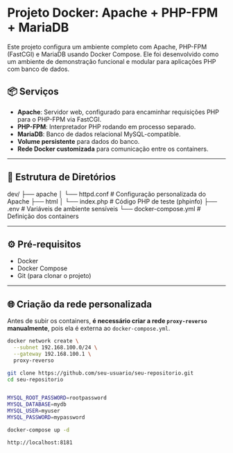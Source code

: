 # Projeto Docker: Apache + PHP-FPM + MariaDB

Este projeto configura um ambiente completo com Apache, PHP-FPM (FastCGI) e MariaDB usando Docker Compose. Ele foi desenvolvido como um ambiente de demonstração funcional e modular para aplicações PHP com banco de dados.

## 📦 Serviços

- **Apache**: Servidor web, configurado para encaminhar requisições PHP para o PHP-FPM via FastCGI.
- **PHP-FPM**: Interpretador PHP rodando em processo separado.
- **MariaDB**: Banco de dados relacional MySQL-compatible.
- **Volume persistente** para dados do banco.
- **Rede Docker customizada** para comunicação entre os containers.

---

## 📁 Estrutura de Diretórios
dev/
├── apache
│ └── httpd.conf # Configuração personalizada do Apache
├── html
│ └── index.php # Código PHP de teste (phpinfo)
├── .env # Variáveis de ambiente sensíveis
└── docker-compose.yml # Definição dos containers


---

## ⚙️ Pré-requisitos

- Docker
- Docker Compose
- Git (para clonar o projeto)

---

## 🌐 Criação da rede personalizada

Antes de subir os containers, **é necessário criar a rede `proxy-reverso` manualmente**, pois ela é externa ao `docker-compose.yml`.

```bash
docker network create \
  --subnet 192.168.100.0/24 \
  --gateway 192.168.100.1 \
  proxy-reverso

git clone https://github.com/seu-usuario/seu-repositorio.git
cd seu-repositorio


MYSQL_ROOT_PASSWORD=rootpassword
MYSQL_DATABASE=mydb
MYSQL_USER=myuser
MYSQL_PASSWORD=mypassword

docker-compose up -d

http://localhost:8181


